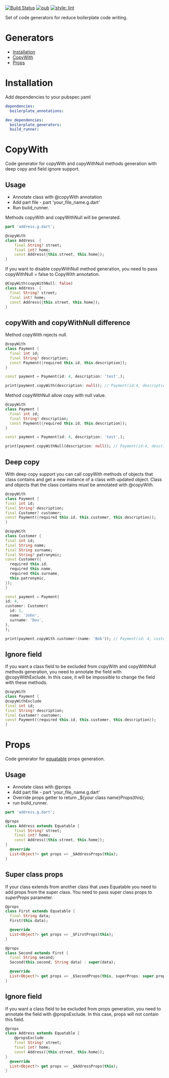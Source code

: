 [![Build Status](https://github.com/KirsApps/boilerplate_generators/workflows/build/badge.svg)](https://github.com/KirsApps/boilerplate_generators/actions?query=workflow%3A"build"+branch%3Amaster)
[![pub](https://img.shields.io/pub/v/boilerplate_generators.svg)](https://pub.dev/packages/boilerplate_generators)
[![style: lint](https://img.shields.io/badge/style-lint-4BC0F5.svg)](https://pub.dev/packages/lint)

Set of code generators for reduce boilerplate code writing.

# Generators
* [Installation](#Installation)
* [CopyWith](#CopyWith)
* [Props](#Props)

# Installation
Add dependencies to your pubspec.yaml
```yaml
dependencies:
  boilerplate_annotations:

dev_dependencies:
  boilerplate_generators:
  build_runner:
```

# CopyWith
Code generator for copyWith and copyWithNull methods generation with deep copy and field ignore support.
## Usage
* Annotate class with @copyWith annotation
* Add part file - part 'your_file_name.g.dart'
* Run build_runner.

Methods copyWith and copyWithNull will be generated.

```dart
part 'address.g.dart';

@copyWith
class Address  {
    final String? street;
    final int? home;
    const Address({this.street, this.home});
}
  ```
If you want to disable copyWithNull method generation, you need to pass copyWithNull = false to CopyWith annotation.
  ```dart
@CopyWith(copyWithNull: false)
class Address  {
    final String? street;
    final int? home;
    const Address({this.street, this.home});
}
  ```

## copyWith and copyWithNull difference

Method copyWith rejects null.
  ```dart
@copyWith
class Payment {
    final int id;
    final String? description;
    const Payment({required this.id, this.description});
}

const payment = Payment(id: 4, description: 'test',);

print(payment.copyWith(description: null)); // Payment(id:4, description: test)
  ```
Method copyWithNull allow copy with null value.
  ```dart
@copyWith
class Payment {
    final int id;
    final String? description;
    const Payment({required this.id, this.description});
}

const payment = Payment(id: 4, description: 'test',);

print(payment.copyWithNull(description: null)); // Payment(id:4, description: null)
  ```

## Deep copy
With deep copy support you can call copyWith methods of objects that class contains and get a new instance of a class with updated object. 
Class and objects that the class contains must be annotated with @copyWith.

  ```dart
@copyWith
class Payment {
  final int id;
  final String? description;
  final Customer? customer;
  const Payment({required this.id, this.customer, this.description});
}

@copyWith
class Customer {
  final int id;
  final String name;
  final String surname;
  final String? patronymic;
  const Customer({
    required this.id,
    required this.name,
    required this.surname,
    this.patronymic,
  });
}

const payment = Payment(
  id: 4,
  customer: Customer(
    id: 1,
    name: 'John',
    surname: 'Dou',
  ),
);

print(payment.copyWith.customer!(name: 'Bob')); // Payment(id: 4, customer: Customer(id: 1,name: 'Bob',surname: 'Dou'))
  ```

## Ignore field
If you want a class field to be excluded from copyWith and copyWithNull methods generation, you need to annotate the field with @copyWithExclude.
In this case, it will be impossible to change the field with these methods.
  ```dart
@copyWith
class Payment {
  @copyWithExclude
  final int id;
  final String? description;
  final Customer? customer;
  const Payment({required this.id, this.customer, this.description});
}
  ```

# Props
Code generator for [equatable](https://pub.dev/packages/equatable) props generation.

## Usage
* Annotate class with @props
* Add part file - part 'your_file_name.g.dart'
* Override props getter to return _${your class name}Props(this);
* run build_runner.

```dart
part 'address.g.dart';

@props
class Address extends Equatable {
    final String? street;
    final int? home;
    const Address({this.street, this.home});
}
  @override
  List<Object?> get props => _$AddressProps(this);
}
  ```

## Super class props
If your class extends from another class that uses Equatable you need to add props from the super class. 
You need to pass super class props to *superProps* parameter.

```dart
@props
class First extends Equatable {
  final String data;
  First(this.data);

  @override
  List<Object?> get props => _$FirstProps(this);
}

@props
class Second extends First {
  final String second;
  Second(this.second, String data) : super(data);

  @override
  List<Object?> get props => _$SecondProps(this, superProps: super.props);
}
  ```

## Ignore field
If you want a class field to be excluded from props generation, you need to annotate the field with @propsExclude.
In this case, props will not contain this field.
```dart
@props
class Address extends Equatable {
    @propsExclude
    final String? street;
    final int? home;
    const Address({this.street, this.home});
}
  @override
  List<Object?> get props => _$AddressProps(this);
}
  ```
